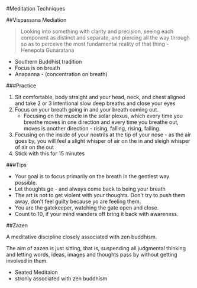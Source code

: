 #Meditation Techniques

##Vispassana Mediation
>Looking into something with clarity and precision, seeing each component as distinct and separate, and piercing all the way through so as to perceive the most fundamental reality of that thing - Henepola Gunaratana

   * Southern Buddhist tradition
   * Focus is on breath
   * Anapanna - (concentration on breath)

###Practice

1. Sit comfortable, body straight and your head, neck, and chest aligned and take 2 or 3 intentional slow deep breaths and close your eyes
2. Focus on your breath going in and your breath coming out. 
    * Focusing on the muscle in the solar plexus, which every time you breathe moves in one direction and every time you breathe out, moves is another direction - rising, falling, rising, falling.
3. Focusing on the inside of your nostrils at the tip of your nose - as the air goes by, you will feel a slight whisper of air on the in and sleigh whisper of air on the out
4. Stick with this for 15 minutes

###Tips
* Your goal is to focus primarily on the breath in the gentlest way possible.
* Let thoughts go - and always come back to being your breath
* The art is not to get violent with your thoughts. Don't try to push them away, don't feel guilty because yo are feeling them.
* You are the gatekeeper, watching the gate open and close.
* Count to 10, if your mind wanders off bring it back with awareness.

##Zazen

A meditative discipline closely associated with zen buddhism.

The aim of zazen is just sitting, that is, suspending all judgmental thinking and letting words, ideas, images and thoughts pass by without getting involved in them.

* Seated Meditaion
* stronly associated with zen buddhism

